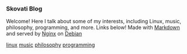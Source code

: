 ### Skovati Blog
Welcome! Here I talk about some of my interests, including Linux, music, philosophy, programming, and more. Links below! Made with [Markdown](https://en.wikipedia.org/wiki/Markdown) and served by [Nginx](https://www.nginx.com/) on [Debian](https://www.debian.org/)

[linux](https://blog.skovati.com/linux)
[music](https://blog.skovati.com/music)
[philosophy](https://blog.skovati.com/philos)
[programming](https://blog.skovati.com/prog)
